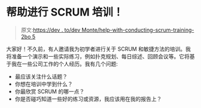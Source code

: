 # 帮助进行 SCRUM 培训！

> 原文:[https://dev . to/dev Monte/help-with-conducting-scrum-training-2bo 5](https://dev.to/devmonte/help-with-conducting-scrum-training-2bo5)

大家好！不久前，有人邀请我为初学者进行关于 SCRUM 和敏捷方法的培训。我将准备一个演示和一些实际练习，例如扑克规划、每日综述、回顾会议等。它将基于我在一些公司工作的个人经历。我有几个问题:

*   最应该关注什么话题？
*   你想在培训中学到什么？
*   你最欣赏 SCRUM 的哪一点？
*   你是否碰巧知道一些好的练习或资源，我应该用在我的报告上？